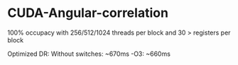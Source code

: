 # CUDA-Angular-correlation

100% occupacy with 256/512/1024 threads per block and 30 > registers per block

Optimized DR:
Without switches: ~670ms
-O3: ~660ms
